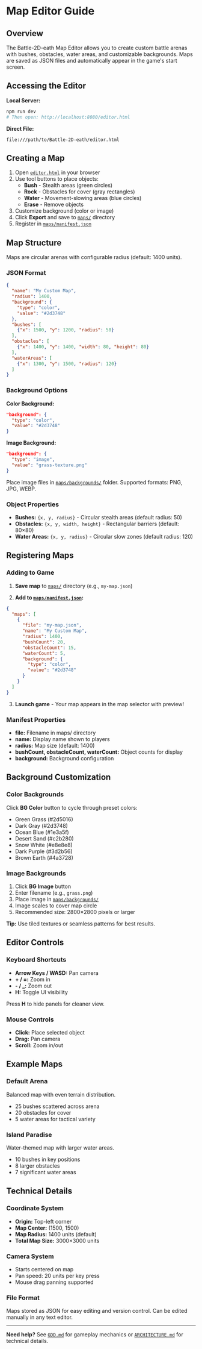 # Map Editor Guide

## Overview

The Battle-2D-eath Map Editor allows you to create custom battle arenas with bushes, obstacles, water areas, and customizable backgrounds. Maps are saved as JSON files and automatically appear in the game's start screen.

## Accessing the Editor

**Local Server:**
```bash
npm run dev
# Then open: http://localhost:8080/editor.html
```

**Direct File:**
```
file:///path/to/Battle-2D-eath/editor.html
```

## Creating a Map

1. Open [`editor.html`](../editor.html) in your browser
2. Use tool buttons to place objects:
   - **Bush** - Stealth areas (green circles)
   - **Rock** - Obstacles for cover (gray rectangles)
   - **Water** - Movement-slowing areas (blue circles)
   - **Erase** - Remove objects
3. Customize background (color or image)
4. Click **Export** and save to [`maps/`](../maps/) directory
5. Register in [`maps/manifest.json`](../maps/manifest.json)

## Map Structure

Maps are circular arenas with configurable radius (default: 1400 units).

### JSON Format

```json
{
  "name": "My Custom Map",
  "radius": 1400,
  "background": {
    "type": "color",
    "value": "#2d3748"
  },
  "bushes": [
    {"x": 1500, "y": 1200, "radius": 50}
  ],
  "obstacles": [
    {"x": 1400, "y": 1400, "width": 80, "height": 80}
  ],
  "waterAreas": [
    {"x": 1300, "y": 1500, "radius": 120}
  ]
}
```

### Background Options

**Color Background:**
```json
"background": {
  "type": "color",
  "value": "#2d3748"
}
```

**Image Background:**
```json
"background": {
  "type": "image",
  "value": "grass-texture.png"
}
```

Place image files in [`maps/backgrounds/`](../maps/backgrounds/) folder. Supported formats: PNG, JPG, WEBP.

### Object Properties

- **Bushes:** `{x, y, radius}` - Circular stealth areas (default radius: 50)
- **Obstacles:** `{x, y, width, height}` - Rectangular barriers (default: 80×80)
- **Water Areas:** `{x, y, radius}` - Circular slow zones (default radius: 120)

## Registering Maps

### Adding to Game

1. **Save map** to [`maps/`](../maps/) directory (e.g., `my-map.json`)

2. **Add to [`maps/manifest.json`](../maps/manifest.json):**
```json
{
  "maps": [
    {
      "file": "my-map.json",
      "name": "My Custom Map",
      "radius": 1400,
      "bushCount": 20,
      "obstacleCount": 15,
      "waterCount": 5,
      "background": {
        "type": "color",
        "value": "#2d3748"
      }
    }
  ]
}
```

3. **Launch game** - Your map appears in the map selector with preview!

### Manifest Properties

- **file:** Filename in maps/ directory
- **name:** Display name shown to players
- **radius:** Map size (default: 1400)
- **bushCount, obstacleCount, waterCount:** Object counts for display
- **background:** Background configuration

## Background Customization

### Color Backgrounds

Click **BG Color** button to cycle through preset colors:
- Green Grass (#2d5016)
- Dark Gray (#2d3748)
- Ocean Blue (#1e3a5f)
- Desert Sand (#c2b280)
- Snow White (#e8e8e8)
- Dark Purple (#3d2b56)
- Brown Earth (#4a3728)

### Image Backgrounds

1. Click **BG Image** button
2. Enter filename (e.g., `grass.png`)
3. Place image in [`maps/backgrounds/`](../maps/backgrounds/)
4. Image scales to cover map circle
5. Recommended size: 2800×2800 pixels or larger

**Tip:** Use tiled textures or seamless patterns for best results.

## Editor Controls

### Keyboard Shortcuts

- **Arrow Keys / WASD:** Pan camera
- **+ / =:** Zoom in
- **- / _:** Zoom out
- **H:** Toggle UI visibility

Press **H** to hide panels for cleaner view.

### Mouse Controls

- **Click:** Place selected object
- **Drag:** Pan camera
- **Scroll:** Zoom in/out

## Example Maps

### Default Arena
Balanced map with even terrain distribution.
- 25 bushes scattered across arena
- 20 obstacles for cover
- 5 water areas for tactical variety

### Island Paradise
Water-themed map with larger water areas.
- 10 bushes in key positions
- 8 larger obstacles
- 7 significant water areas

## Technical Details

### Coordinate System

- **Origin:** Top-left corner
- **Map Center:** (1500, 1500)
- **Map Radius:** 1400 units (default)
- **Total Map Size:** 3000×3000 units

### Camera System

- Starts centered on map
- Pan speed: 20 units per key press
- Mouse drag panning supported

### File Format

Maps stored as JSON for easy editing and version control. Can be edited manually in any text editor.

---

**Need help?** See [`GDD.md`](GDD.md) for gameplay mechanics or [`ARCHITECTURE.md`](ARCHITECTURE.md) for technical details.